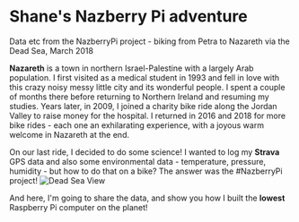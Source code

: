 # Shane's Nazberry Pi adventure
Data etc from the NazberryPi project - biking from Petra to Nazareth via the Dead Sea, March 2018

**Nazareth** is a town in northern Israel-Palestine with a largely Arab population. I first visited as a medical student in 1993 and fell in love with this crazy noisy messy little city and its wonderful people. I spent a couple of months there before returning to Northern Ireland and resuming my studies. Years later, in 2009, I joined a charity bike ride along the Jordan Valley to raise money for the hospital. I returned in 2016 and 2018 for more bike rides - each one an exhilarating experience, with a joyous warm welcome in Nazareth at the end.

On our last ride, I decided to do some science! I wanted to log my **Strava** GPS data and also some environmental data - temperature, pressure, humidity - but how to do that on a bike? The answer was the #NazberryPi project!
![Dead Sea View](nazberry/IMG_xs6ls.jpg)

And here, I'm going to share the data, and show you how I built the **lowest** Raspberry Pi computer on the planet!
